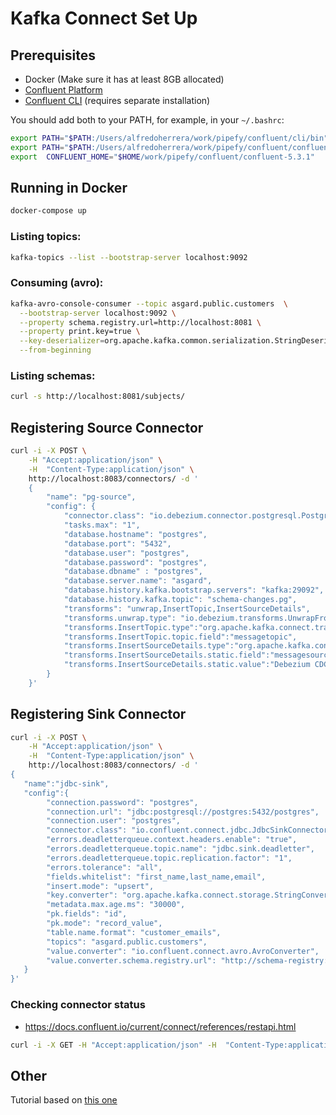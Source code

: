 # Kafka Connect Set Up

## Prerequisites

 * Docker (Make sure it has at least 8GB allocated)
 * [Confluent Platform](https://www.confluent.io/download)
 * [Confluent CLI](https://docs.confluent.io/current/cli/installing.html#cli-install) (requires separate installation)

You should add both to your PATH, for example, in your `~/.bashrc`: 

```bash
export PATH="$PATH:/Users/alfredoherrera/work/pipefy/confluent/cli/bin"
export PATH="$PATH:/Users/alfredoherrera/work/pipefy/confluent/confluent-5.3.1/bin"
export  CONFLUENT_HOME="$HOME/work/pipefy/confluent/confluent-5.3.1"
```

## Running in Docker

```bash
docker-compose up
```

### Listing topics: 

```bash
kafka-topics --list --bootstrap-server localhost:9092
```

### Consuming (avro): 

```bash
kafka-avro-console-consumer --topic asgard.public.customers  \
  --bootstrap-server localhost:9092 \
  --property schema.registry.url=http://localhost:8081 \
  --property print.key=true \
  --key-deserializer=org.apache.kafka.common.serialization.StringDeserializer \
  --from-beginning
```

### Listing schemas: 

```bash
curl -s http://localhost:8081/subjects/
```

## Registering Source Connector

```bash
curl -i -X POST \
    -H "Accept:application/json" \
    -H  "Content-Type:application/json" \
    http://localhost:8083/connectors/ -d '
    {
        "name": "pg-source",
        "config": {
            "connector.class": "io.debezium.connector.postgresql.PostgresConnector",
            "tasks.max": "1",
            "database.hostname": "postgres",
            "database.port": "5432",
            "database.user": "postgres",
            "database.password": "postgres",
            "database.dbname" : "postgres",
            "database.server.name": "asgard",
            "database.history.kafka.bootstrap.servers": "kafka:29092",
            "database.history.kafka.topic": "schema-changes.pg",
            "transforms": "unwrap,InsertTopic,InsertSourceDetails",
            "transforms.unwrap.type": "io.debezium.transforms.UnwrapFromEnvelope",
            "transforms.InsertTopic.type":"org.apache.kafka.connect.transforms.InsertField$Value",
            "transforms.InsertTopic.topic.field":"messagetopic",
            "transforms.InsertSourceDetails.type":"org.apache.kafka.connect.transforms.InsertField$Value",
            "transforms.InsertSourceDetails.static.field":"messagesource",
            "transforms.InsertSourceDetails.static.value":"Debezium CDC from Postgres on asgard"
        }
    }'
```

## Registering Sink Connector

```bash
curl -i -X POST \
    -H "Accept:application/json" \
    -H  "Content-Type:application/json" \
    http://localhost:8083/connectors/ -d '
{
   "name":"jdbc-sink",
   "config":{
        "connection.password": "postgres",
        "connection.url": "jdbc:postgresql://postgres:5432/postgres",
        "connection.user": "postgres",
        "connector.class": "io.confluent.connect.jdbc.JdbcSinkConnector",
        "errors.deadletterqueue.context.headers.enable": "true",
        "errors.deadletterqueue.topic.name": "jdbc.sink.deadletter",
        "errors.deadletterqueue.topic.replication.factor": "1",
        "errors.tolerance": "all",
        "fields.whitelist": "first_name,last_name,email",
        "insert.mode": "upsert",
        "key.converter": "org.apache.kafka.connect.storage.StringConverter",
        "metadata.max.age.ms": "30000",
        "pk.fields": "id",
        "pk.mode": "record_value",
        "table.name.format": "customer_emails",
        "topics": "asgard.public.customers",
        "value.converter": "io.confluent.connect.avro.AvroConverter",
        "value.converter.schema.registry.url": "http://schema-registry:8081"
   }
}'
```

### Checking connector status

 * https://docs.confluent.io/current/connect/references/restapi.html

```bash
curl -i -X GET -H "Accept:application/json" -H  "Content-Type:application/json"  http://localhost:8083/connectors/
```

## Other

Tutorial based on [this one](https://github.com/confluentinc/examples/tree/5.3.1-post/postgres-debezium-ksql-elasticsearch)
